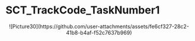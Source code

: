 # SCT_TrackCode_TaskNumber1

<center>
![Picture30](https://github.com/user-attachments/assets/fe6cf327-28c2-41b8-b4af-f52c7637b969)
</center>
